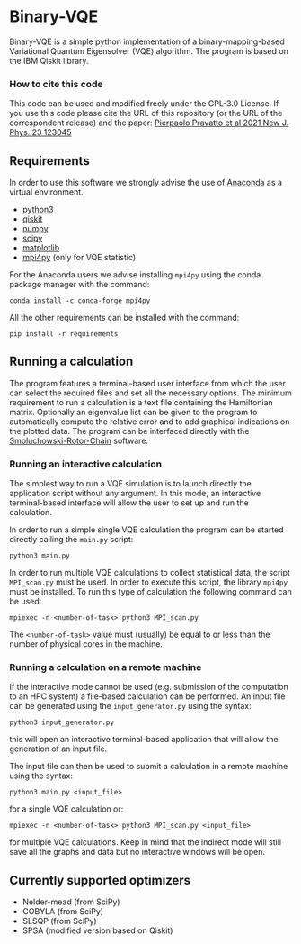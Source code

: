 # Binary-VQE
Binary-VQE is a simple python implementation of a binary-mapping-based Variational Quantum Eigensolver (VQE) algorithm. The program is based on the IBM Qiskit library.

### How to cite this code
This code can be used and modified freely under the GPL-3.0 License. If you use this code please cite the URL of this repository (or the URL of the correspondent release) and the paper: [Pierpaolo Pravatto et al 2021 New J. Phys. 23 123045](https://iopscience.iop.org/article/10.1088/1367-2630/ac3ff9/meta)


## Requirements
In order to use this software we strongly advise the use of [Anaconda](https://www.anaconda.com/products/individual) as a virtual environment.

- [python3](https://www.python.org/)
- [qiskit](https://qiskit.org/)
- [numpy](https://numpy.org/)
- [scipy](https://www.scipy.org/)
- [matplotlib](https://matplotlib.org/)
- [mpi4py](https://mpi4py.readthedocs.io/en/stable/index.html) (only for VQE statistic)

For the Anaconda users we advise installing `mpi4py` using the conda package manager with the command:
```
conda install -c conda-forge mpi4py
```
All the other requirements can be installed with the command:
```
pip install -r requirements
```


## Running a calculation
The program features a terminal-based user interface from which the user can select the required files and set all the necessary options. The minimum requirement to run a calculation is a text file containing the Hamiltonian matrix. Optionally an eigenvalue list can be given to the program to automatically compute the relative error and to add graphical indications on the plotted data. The program can be interfaced directly with the [Smoluchowski-Rotor-Chain](https://github.com/ppravatto/Smoluchowski-Rotor-Chain.git) software.

### Running an interactive calculation
The simplest way to run a VQE simulation is to launch directly the application script without any argument. In this mode, an interactive terminal-based interface will allow the user to set up and run the calculation.

In order to run a simple single VQE calculation the program can be started directly calling the `main.py` script:
```
python3 main.py
```
In order to run multiple VQE calculations to collect statistical data, the script `MPI_scan.py` must be used. In order to execute this script, the library `mpi4py` must be installed. To run this type of calculation the following command can be used:
```
mpiexec -n <number-of-task> python3 MPI_scan.py
```
The `<number-of-task>` value must (usually) be equal to or less than the number of physical cores in the machine.

### Running a calculation on a remote machine
If the interactive mode cannot be used (e.g. submission of the computation to an HPC system) a file-based calculation can be performed. An input file can be generated using the `input_generator.py` using the syntax:
```
python3 input_generator.py
```
this will open an interactive terminal-based application that will allow the generation of an input file.

The input file can then be used to submit a calculation in a remote machine using the syntax:
```
python3 main.py <input_file>
```
for a single VQE calculation or:
```
mpiexec -n <number-of-task> python3 MPI_scan.py <input_file>
```
for multiple VQE calculations. Keep in mind that the indirect mode will still save all the graphs and data but no interactive windows will be open.

## Currently supported optimizers
- Nelder-mead (from SciPy)
- COBYLA (from SciPy)
- SLSQP (from SciPy)
- SPSA (modified version based on Qiskit)

